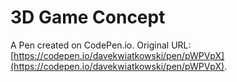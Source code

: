 # 3D Game Concept

A Pen created on CodePen.io. Original URL: [https://codepen.io/davekwiatkowski/pen/pWPVpX](https://codepen.io/davekwiatkowski/pen/pWPVpX).

